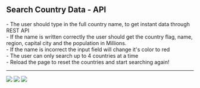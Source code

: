 <h2>Search Country Data - API</h2>
- The user should type in the full country name, to get instant data through REST API <br> 
- If the name is written correctly the user should get the country flag, name, region, capital city and the population in Millions. <br>
- If the name is incorrect the input field will change it's color to red  <br>
- The user can only search up to 4 countries at a time <br>
- Reload the page to reset the countries and start searching again!


<hr>
<img src="https://i.postimg.cc/C5vDhJVH/scd.png" />
<img src="https://i.postimg.cc/KvR37P2w/scd1.png" />
<img src="https://i.postimg.cc/9fVfkT6W/scd2.png" />
</hr>
